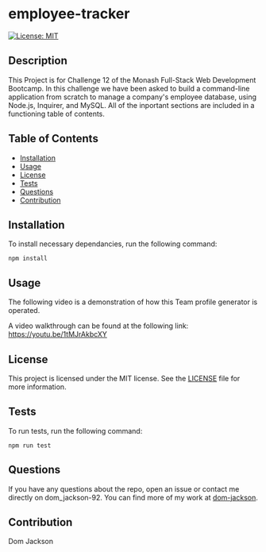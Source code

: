 # employee-tracker
[![License: MIT](https://img.shields.io/badge/License-MIT-yellow.svg)](https://opensource.org/licenses/MIT)

  ## Description
  
  This Project is for Challenge 12 of the Monash Full-Stack Web Development Bootcamp. In this challenge we have been asked to build a command-line application from scratch to manage a company's employee database, using Node.js, Inquirer, and MySQL. All of the inportant sections are included in a functioning table of contents.
  
  ## Table of Contents
  
  * [Installation](#installation)
  * [Usage](#usage)
  * [License](#license)
  * [Tests](#tests)
  * [Questions](#questions)
  * [Contribution](#contribution)
  
  ## Installation
  
  To install necessary dependancies, run the following command:
  
  ```
  npm install
  ```
  
  ## Usage
  The following video is a demonstration of how this Team profile generator is operated.
  
  A video walkthrough can be found at the following link: https://youtu.be/1tMJrAkbcXY

  
  ## License
This project is licensed under the MIT license.
See the [LICENSE](https://opensource.org/licenses/MIT) file for more information.
  
  ## Tests
  
  To run tests, run the following command:
  
  ```
  npm run test
  ```
  
  ## Questions
  
  If you have any questions about the repo, open an issue or contact me directly on dom_jackson-92. You can find more of my work at [dom-jackson](https://github.com/dom-jackson/).
  
  ## Contribution
  
  Dom Jackson